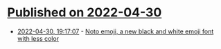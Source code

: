 # [Published on 2022-04-30](index.md)

* [2022-04-30, 19:17:07](https://news.ycombinator.com/item?id=31218434) - [Noto emoji, a new black and white emoji font with less color](https://developers.googleblog.com/2022/04/what-is-black-and-white-and-read-all.html)
